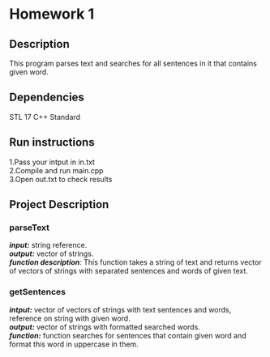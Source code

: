 # Homework 1 

## Description
This program parses text and searches for  all sentences in it that contains  given word.

## Dependencies
STL 17 C++ Standard

## Run instructions
1.Pass your intput in in.txt<br/>
2.Compile and run main.cpp<br/>
3.Open out.txt to check results<br/>

## Project Description 
  ### parseText
   ***input:*** string reference.  
   ***output:*** vector of strings.<br/>
   ***function description***: This function takes a string of text and returns vector of vectors of strings with separated sentences and words of given text.
  ### getSentences
  ***intput:*** vector of vectors of strings with text sentences and words, reference on string with given word.<br/>
  ***output:*** vector of strings with formatted searched words.<br/>
  ***function:*** function searches for sentences that contain given word and format this word in uppercase in them. 
  
